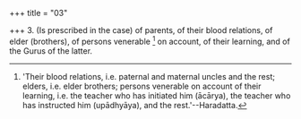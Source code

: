 +++
title = "03"

+++
3. (Is prescribed in the case) of parents, of their blood relations, of elder (brothers), of persons venerable [^2]  on account, of their learning, and of the Gurus of the latter.


[^2]:  'Their blood relations, i.e. paternal and maternal uncles and the rest; elders, i.e. elder brothers; persons venerable on account of their learning, i.e. the teacher who has initiated him (ācārya), the teacher who has instructed him (upādhyāya), and the rest.'--Haradatta.
